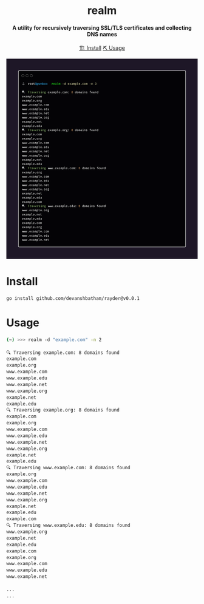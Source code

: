 <h1 align="center">
    realm
  <br>
</h1>

<h4 align="center">A utility for recursively traversing SSL/TLS certificates and collecting DNS names</h4>


<p align="center">
  <a href="#install">🏗️ Install</a>
  <a href="#usage">⛏️ Usage</a>
  <br>
</p>

![realm](https://raw.githubusercontent.com/devanshbatham/realm/master/static/banner.png)

# Install
```sh
go install github.com/devanshbatham/rayder@v0.0.1
```

# Usage

```sh
(~) >>> realm -d "example.com" -n 2

🔍 Traversing example.com: 8 domains found
example.com
example.org
www.example.com
www.example.edu
www.example.net
www.example.org
example.net
example.edu
🔍 Traversing example.org: 8 domains found
example.com
example.org
www.example.com
www.example.edu
www.example.net
www.example.org
example.net
example.edu
🔍 Traversing www.example.com: 8 domains found
example.org
www.example.com
www.example.edu
www.example.net
www.example.org
example.net
example.edu
example.com
🔍 Traversing www.example.edu: 8 domains found
www.example.org
example.net
example.edu
example.com
example.org
www.example.com
www.example.edu
www.example.net

...
...
```
